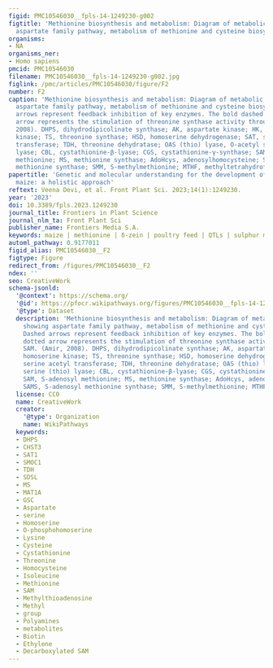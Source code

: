 ```yaml
---
figid: PMC10546030__fpls-14-1249230-g002
figtitle: 'Methionine biosynthesis and metabolism: Diagram of metabolic pathway showing
  aspartate family pathway, metabolism of methionine and cysteine biosynthesis'
organisms:
- NA
organisms_ner:
- Homo sapiens
pmcid: PMC10546030
filename: PMC10546030__fpls-14-1249230-g002.jpg
figlink: /pmc/articles/PMC10546030/figure/F2
number: F2
caption: 'Methionine biosynthesis and metabolism: Diagram of metabolic pathway showing
  aspartate family pathway, metabolism of methionine and cysteine biosynthesis. Dashed
  arrows represent feedback inhibition of key enzymes. The bold dashed and dotted
  arrow represents the stimulation of threonine synthase activity through SAM. (Amir,
  2008). DHPS, dihydrodipicolinate synthase; AK, aspartate kinase; HK, homoserine
  kinase; TS, threonine synthase; HSD, homoserine dehydrogenase; SAT, serine acetyl
  transferase; TDH, threonine dehydratase; OAS (thio) lyase, O-acetyl serine (thio)
  lyase; CBL, cystathionine-β-lyase; CGS, cystathionine-γ-synthase; SAM, S-adenosyl
  methionine; MS, methionine synthase; AdoHcys, adenosylhomocysteine; SAMS, S-adenosyl
  methionine synthase; SMM, S-methylmethionine; MTHF, methyltetrahydrofolate.'
papertitle: 'Genetic and molecular understanding for the development of methionine-rich
  maize: a holistic approach'
reftext: Veena Devi, et al. Front Plant Sci. 2023;14(1):1249230.
year: '2023'
doi: 10.3389/fpls.2023.1249230
journal_title: Frontiers in Plant Science
journal_nlm_ta: Front Plant Sci
publisher_name: Frontiers Media S.A.
keywords: maize | methionine | δ-zein | poultry feed | QTLs | sulphur metabolism
automl_pathway: 0.9177011
figid_alias: PMC10546030__F2
figtype: Figure
redirect_from: /figures/PMC10546030__F2
ndex: ''
seo: CreativeWork
schema-jsonld:
  '@context': https://schema.org/
  '@id': https://pfocr.wikipathways.org/figures/PMC10546030__fpls-14-1249230-g002.html
  '@type': Dataset
  description: 'Methionine biosynthesis and metabolism: Diagram of metabolic pathway
    showing aspartate family pathway, metabolism of methionine and cysteine biosynthesis.
    Dashed arrows represent feedback inhibition of key enzymes. The bold dashed and
    dotted arrow represents the stimulation of threonine synthase activity through
    SAM. (Amir, 2008). DHPS, dihydrodipicolinate synthase; AK, aspartate kinase; HK,
    homoserine kinase; TS, threonine synthase; HSD, homoserine dehydrogenase; SAT,
    serine acetyl transferase; TDH, threonine dehydratase; OAS (thio) lyase, O-acetyl
    serine (thio) lyase; CBL, cystathionine-β-lyase; CGS, cystathionine-γ-synthase;
    SAM, S-adenosyl methionine; MS, methionine synthase; AdoHcys, adenosylhomocysteine;
    SAMS, S-adenosyl methionine synthase; SMM, S-methylmethionine; MTHF, methyltetrahydrofolate.'
  license: CC0
  name: CreativeWork
  creator:
    '@type': Organization
    name: WikiPathways
  keywords:
  - DHPS
  - CHST3
  - SAT1
  - SMOC1
  - TDH
  - SDSL
  - MS
  - MAT1A
  - GSC
  - Aspartate
  - serine
  - Homoserine
  - O-phosphohomoserine
  - Lysine
  - Cysteine
  - Cystathionine
  - Threonine
  - Homocysteine
  - Isoleucine
  - Methionine
  - SAM
  - Methylthioadenosine
  - Methyl
  - group
  - Polyamines
  - metabolites
  - Biotin
  - Ethylene
  - Decarboxylated SAM
---
```

